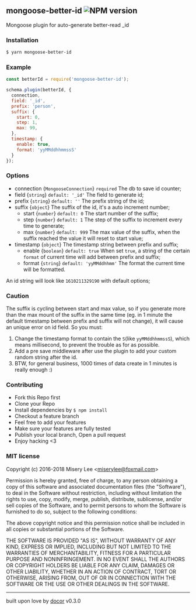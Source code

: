 ## mongoose-better-id ![NPM version](https://img.shields.io/npm/v/mongoose-better-id.svg?style=flat)

Mongoose plugin for auto-generate better-read _id

### Installation
```bash
$ yarn mongoose-better-id
```

### Example
```js
const betterId = require('mongoose-better-id');

schema.plugin(betterId, {
  connection,
  field: '_id',
  prefix: 'person',
  suffix: {
    start: 0,
    step: 1,
    max: 99,
  },
  timestamp: {
    enable: true,
    format: 'yyMMddhhmmssS'
  }
});
```

### Options
* connection {`MongooseConnection`} `required` The db to save id counter;
* field {`string`} `default: '_id'` The field to generate id;
* prefix {`string`} `default: ''` The prefix string of the id;
* suffix {`object`} The suffix of the id, it's a auto increment number;
  - start {`number`} `default: 0` The start number of the suffix;
  - step {`number`} `default: 1` The step of the suffix to increment every time to generate;
  - max {`number`} `default: 999` The max value of the suffix, when the suffix reached the value it will reset to start value;
* timestamp {`object`} The timestamp string between prefix and suffix;
  - enable {`boolean`} `default: true` When set `true`, a string of the certain `format` of current time will add between prefix and suffix;
  - format {`string`} `default: 'yyMMddhhmm'` The format the current time will be formatted.

An id string will look like `1610211329190` with default options;

### Caution
The suffix is cycling between start and max value, so if you generate more than the max mount of the suffix
in the same time (eg. in 1 minute the default timestamp between prefix and suffix will not change),
it will cause an unique error on id field.
So you must:
1. Change the timestamp format to contain the `S`(like `yyMMddhhmmssS`), which means millisecond, to prevent the trouble as for as possible.
2. Add a pre save middleware after use the plugin to add your custom random string after the id.
3. BTW, for general business, 1000 times of data create in 1 minutes is really enough :)

### Contributing
- Fork this Repo first
- Clone your Repo
- Install dependencies by `$ npm install`
- Checkout a feature branch
- Feel free to add your features
- Make sure your features are fully tested
- Publish your local branch, Open a pull request
- Enjoy hacking <3

### MIT license
Copyright (c) 2016-2018 Misery Lee &lt;miserylee@foxmail.com&gt;

Permission is hereby granted, free of charge, to any person obtaining a copy
of this software and associated documentation files (the &quot;Software&quot;), to deal
in the Software without restriction, including without limitation the rights
to use, copy, modify, merge, publish, distribute, sublicense, and/or sell
copies of the Software, and to permit persons to whom the Software is
furnished to do so, subject to the following conditions:

The above copyright notice and this permission notice shall be included in
all copies or substantial portions of the Software.

THE SOFTWARE IS PROVIDED &quot;AS IS&quot;, WITHOUT WARRANTY OF ANY KIND, EXPRESS OR
IMPLIED, INCLUDING BUT NOT LIMITED TO THE WARRANTIES OF MERCHANTABILITY,
FITNESS FOR A PARTICULAR PURPOSE AND NONINFRINGEMENT. IN NO EVENT SHALL THE
AUTHORS OR COPYRIGHT HOLDERS BE LIABLE FOR ANY CLAIM, DAMAGES OR OTHER
LIABILITY, WHETHER IN AN ACTION OF CONTRACT, TORT OR OTHERWISE, ARISING FROM,
OUT OF OR IN CONNECTION WITH THE SOFTWARE OR THE USE OR OTHER DEALINGS IN
THE SOFTWARE.

---
built upon love by [docor](git+https://github.com/turingou/docor.git) v0.3.0
